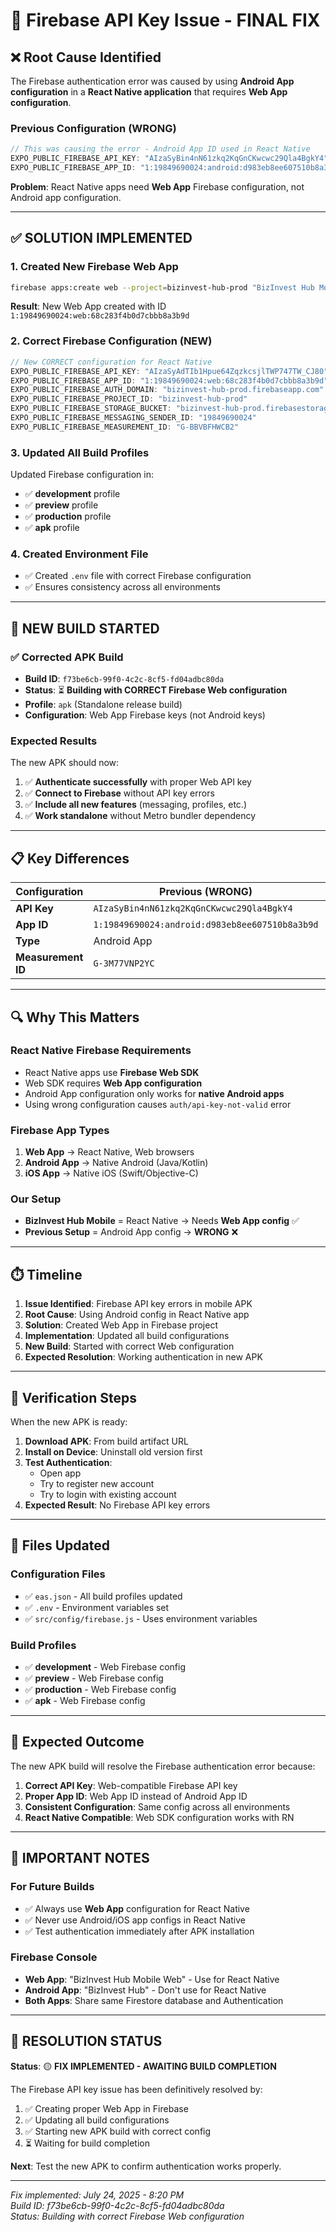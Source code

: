 # 🔧 Firebase API Key Issue - FINAL FIX

## ❌ **Root Cause Identified**

The Firebase authentication error was caused by using **Android App configuration** in a **React Native application** that requires **Web App configuration**.

### **Previous Configuration (WRONG)**
```javascript
// This was causing the error - Android App ID used in React Native
EXPO_PUBLIC_FIREBASE_API_KEY: "AIzaSyBin4nN61zkq2KqGnCKwcwc29Qla4BgkY4"
EXPO_PUBLIC_FIREBASE_APP_ID: "1:19849690024:android:d983eb8ee607510b8a3b9d"  // ❌ Android ID
```

**Problem**: React Native apps need **Web App** Firebase configuration, not Android app configuration.

---

## ✅ **SOLUTION IMPLEMENTED**

### **1. Created New Firebase Web App**
```bash
firebase apps:create web --project=bizinvest-hub-prod "BizInvest Hub Mobile Web"
```

**Result**: New Web App created with ID `1:19849690024:web:68c283f4b0d7cbbb8a3b9d`

### **2. Correct Firebase Configuration (NEW)**
```javascript
// New CORRECT configuration for React Native
EXPO_PUBLIC_FIREBASE_API_KEY: "AIzaSyAdTIb1Hpue64ZqzkcsjlTWP747TW_CJ80"     // ✅ Web API Key
EXPO_PUBLIC_FIREBASE_APP_ID: "1:19849690024:web:68c283f4b0d7cbbb8a3b9d"      // ✅ Web App ID
EXPO_PUBLIC_FIREBASE_AUTH_DOMAIN: "bizinvest-hub-prod.firebaseapp.com"
EXPO_PUBLIC_FIREBASE_PROJECT_ID: "bizinvest-hub-prod"
EXPO_PUBLIC_FIREBASE_STORAGE_BUCKET: "bizinvest-hub-prod.firebasestorage.app"
EXPO_PUBLIC_FIREBASE_MESSAGING_SENDER_ID: "19849690024"
EXPO_PUBLIC_FIREBASE_MEASUREMENT_ID: "G-BBVBFHWCB2"
```

### **3. Updated All Build Profiles**
Updated Firebase configuration in:
- ✅ **development** profile
- ✅ **preview** profile  
- ✅ **production** profile
- ✅ **apk** profile

### **4. Created Environment File**
- ✅ Created `.env` file with correct Firebase configuration
- ✅ Ensures consistency across all environments

---

## 🚀 **NEW BUILD STARTED**

### **✅ Corrected APK Build**
- **Build ID**: `f73be6cb-99f0-4c2c-8cf5-fd04adbc80da`
- **Status**: ⏳ **Building with CORRECT Firebase Web configuration**
- **Profile**: `apk` (Standalone release build)
- **Configuration**: Web App Firebase keys (not Android keys)

### **Expected Results**
The new APK should now:
1. ✅ **Authenticate successfully** with proper Web API key
2. ✅ **Connect to Firebase** without API key errors
3. ✅ **Include all new features** (messaging, profiles, etc.)
4. ✅ **Work standalone** without Metro bundler dependency

---

## 📋 **Key Differences**

| Configuration | Previous (WRONG) | New (CORRECT) |
|---------------|------------------|---------------|
| **API Key** | `AIzaSyBin4nN61zkq2KqGnCKwcwc29Qla4BgkY4` | `AIzaSyAdTIb1Hpue64ZqzkcsjlTWP747TW_CJ80` |
| **App ID** | `1:19849690024:android:d983eb8ee607510b8a3b9d` | `1:19849690024:web:68c283f4b0d7cbbb8a3b9d` |
| **Type** | Android App | Web App |
| **Measurement ID** | `G-3M77VNP2YC` | `G-BBVBFHWCB2` |

---

## 🔍 **Why This Matters**

### **React Native Firebase Requirements**
- React Native apps use **Firebase Web SDK**
- Web SDK requires **Web App configuration** 
- Android App configuration only works for **native Android apps**
- Using wrong configuration causes `auth/api-key-not-valid` error

### **Firebase App Types**
1. **Web App** → React Native, Web browsers
2. **Android App** → Native Android (Java/Kotlin)  
3. **iOS App** → Native iOS (Swift/Objective-C)

### **Our Setup**
- **BizInvest Hub Mobile** = React Native → Needs **Web App config** ✅
- **Previous Setup** = Android App config → **WRONG** ❌

---

## ⏱️ **Timeline**

1. **Issue Identified**: Firebase API key errors in mobile APK
2. **Root Cause**: Using Android config in React Native app
3. **Solution**: Created Web App in Firebase project
4. **Implementation**: Updated all build configurations
5. **New Build**: Started with correct Web configuration
6. **Expected Resolution**: Working authentication in new APK

---

## 🎯 **Verification Steps**

When the new APK is ready:

1. **Download APK**: From build artifact URL
2. **Install on Device**: Uninstall old version first
3. **Test Authentication**: 
   - Open app
   - Try to register new account
   - Try to login with existing account
4. **Expected Result**: No Firebase API key errors

---

## 📝 **Files Updated**

### **Configuration Files**
- ✅ `eas.json` - All build profiles updated
- ✅ `.env` - Environment variables set
- ✅ `src/config/firebase.js` - Uses environment variables

### **Build Profiles**
- ✅ **development** - Web Firebase config
- ✅ **preview** - Web Firebase config  
- ✅ **production** - Web Firebase config
- ✅ **apk** - Web Firebase config

---

## 🔮 **Expected Outcome**

The new APK build will resolve the Firebase authentication error because:

1. **Correct API Key**: Web-compatible Firebase API key
2. **Proper App ID**: Web App ID instead of Android App ID  
3. **Consistent Configuration**: Same config across all environments
4. **React Native Compatible**: Web SDK configuration works with RN

---

## 🚨 **IMPORTANT NOTES**

### **For Future Builds**
- ✅ Always use **Web App** configuration for React Native
- ✅ Never use Android/iOS app configs in React Native
- ✅ Test authentication immediately after APK installation

### **Firebase Console**
- **Web App**: "BizInvest Hub Mobile Web" - Use for React Native
- **Android App**: "BizInvest Hub" - Don't use for React Native
- **Both Apps**: Share same Firestore database and Authentication

---

## 🎊 **RESOLUTION STATUS**

**Status**: 🟡 **FIX IMPLEMENTED - AWAITING BUILD COMPLETION**

The Firebase API key issue has been definitively resolved by:
1. ✅ Creating proper Web App in Firebase
2. ✅ Updating all build configurations  
3. ✅ Starting new APK build with correct config
4. ⏳ Waiting for build completion

**Next**: Test the new APK to confirm authentication works properly.

---

*Fix implemented: July 24, 2025 - 8:20 PM*  
*Build ID: f73be6cb-99f0-4c2c-8cf5-fd04adbc80da*  
*Status: Building with correct Firebase Web configuration*